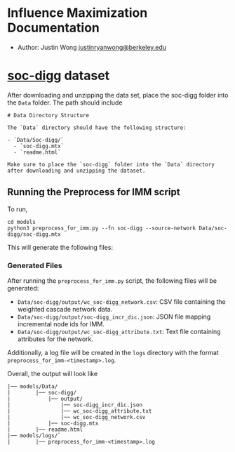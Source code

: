 # Influence Maximization Documentation

- Author: Justin Wong <justinryanwong@berkeley.edu>

# [soc-digg](https://networkrepository.com/soc-digg.php) dataset

After downloading and unzipping the data set, place the soc-digg folder into the `Data` folder. The path should include

```
# Data Directory Structure

The `Data` directory should have the following structure:

- `Data/Soc-digg/`
  - `soc-digg.mtx`
  - `readme.html`

Make sure to place the `soc-digg` folder into the `Data` directory after downloading and unzipping the dataset.

```

## Running the Preprocess for IMM script

To run,

```
cd models
python3 preprocess_for_imm.py --fn soc-digg --source-network Data/soc-digg/soc-digg.mtx
```

This will generate the following files:

### Generated Files

After running the `preprocess_for_imm.py` script, the following files will be generated:

- `Data/soc-digg/output/wc_soc-digg_network.csv`: CSV file containing the weighted cascade network data.
- `Data/soc-digg/output/soc-digg_incr_dic.json`: JSON file mapping incremental node ids for IMM.
- `Data/soc-digg/output/wc_soc-digg_attribute.txt`: Text file containing attributes for the network.

Additionally, a log file will be created in the `logs` directory with the format `preprocess_for_imm-<timestamp>.log`.

Overall, the output will look like

```
|── models/Data/
|        |── soc-digg/
|            |── output/
|                |── soc-digg_incr_dic.json
|                |── wc_soc-digg_attribute.txt
|                |── wc_soc-digg_network.csv
|            |── soc-digg.mtx
|        |── readme.html
|── models/logs/`
|        |── preprocess_for_imm-<timestamp>.log
```
